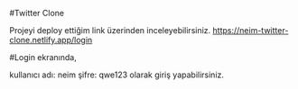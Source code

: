 #Twitter Clone

Projeyi deploy ettiğim link üzerinden inceleyebilirsiniz.  https://neim-twitter-clone.netlify.app/login

#Login ekranında,

kullanıcı adı: neim
şifre: qwe123 olarak giriş yapabilirsiniz.
